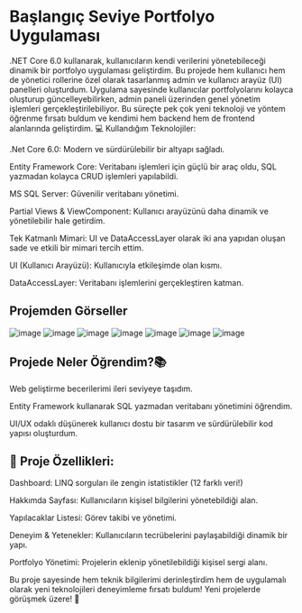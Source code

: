 # Başlangıç Seviye Portfolyo Uygulaması
.NET Core 6.0 kullanarak, kullanıcıların kendi verilerini yönetebileceği dinamik bir portfolyo uygulaması geliştirdim. Bu projede hem kullanıcı hem de yönetici rollerine özel olarak tasarlanmış admin ve kullanıcı arayüz (UI) panelleri oluşturdum. Uygulama sayesinde kullanıcılar portfolyolarını kolayca oluşturup güncelleyebilirken, admin paneli üzerinden genel yönetim işlemleri gerçekleştirilebiliyor. Bu süreçte pek çok yeni teknoloji ve yöntem öğrenme fırsatı buldum ve kendimi hem backend hem de frontend alanlarında geliştirdim.
💻 Kullandığım Teknolojiler:

.Net Core 6.0: Modern ve sürdürülebilir bir altyapı sağladı.

Entity Framework Core: Veritabanı işlemleri için güçlü bir araç oldu, SQL yazmadan kolayca CRUD işlemleri yapılabildi.

MS SQL Server: Güvenilir veritabanı yönetimi.

Partial Views & ViewComponent: Kullanıcı arayüzünü daha dinamik ve yönetilebilir hale getirdim.

Tek Katmanlı Mimari: UI ve DataAccessLayer olarak iki ana yapıdan oluşan sade ve etkili bir mimari tercih ettim.

UI (Kullanıcı Arayüzü): Kullanıcıyla etkileşimde olan kısmı.

DataAccessLayer: Veritabanı işlemlerini gerçekleştiren katman.
## Projemden Görseller
![image](https://github.com/user-attachments/assets/2db30ccd-5406-44bf-8e8e-819eddd85090)
![image](https://github.com/user-attachments/assets/8c8c4e28-630b-462f-b7ae-434891c718c5)
![image](https://github.com/user-attachments/assets/1bbef017-9049-4e3b-9fe6-253d78d9f088)
![image](https://github.com/user-attachments/assets/c8d7a720-77be-43c3-976b-66edea33c4e0)
![image](https://github.com/user-attachments/assets/cdcad3c3-7052-40ee-a367-1e770aa46439)
![image](https://github.com/user-attachments/assets/b360ceca-721c-46ea-8922-9dd67e441169)
![image](https://github.com/user-attachments/assets/952b508e-d843-4519-a374-73031be6f57f) 

## Projede Neler Öğrendim?📚

Web geliştirme becerilerimi ileri seviyeye taşıdım.

Entity Framework kullanarak SQL yazmadan veritabanı yönetimini öğrendim.

UI/UX odaklı düşünerek kullanıcı dostu bir tasarım ve sürdürülebilir kod yapısı oluşturdum.

 ## 🚀 Proje Özellikleri:

Dashboard: LINQ sorguları ile zengin istatistikler (12 farklı veri!)

Hakkımda Sayfası: Kullanıcıların kişisel bilgilerini yönetebildiği alan.

Yapılacaklar Listesi: Görev takibi ve yönetimi.

Deneyim & Yetenekler: Kullanıcıların tecrübelerini paylaşabildiği dinamik bir yapı.

Portfolyo Yönetimi: Projelerin eklenip yönetilebildiği kişisel sergi alanı.

Bu proje sayesinde hem teknik bilgilerimi derinleştirdim hem de uygulamalı olarak yeni teknolojileri deneyimleme fırsatı buldum!
Yeni projelerde görüşmek üzere! 🚀
